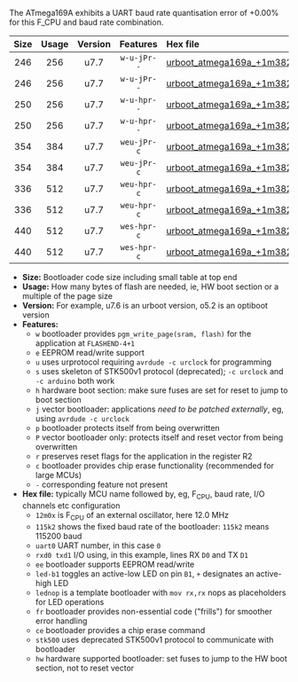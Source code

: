 The ATmega169A exhibits a UART baud rate quantisation error of +0.00% for this F_CPU and baud rate combination.

|Size|Usage|Version|Features|Hex file|
|:-:|:-:|:-:|:-:|:--|
|246|256|u7.7|`w-u-jPr--`|[urboot_atmega169a_+1m3824x_+++9k6_uart0_rxe0_txe1_led+b5.hex](https://raw.githubusercontent.com/stefanrueger/urboot.hex/main/mcus/atmega169a/external_oscillator/fcpu_+1m3824x/br_+++9k6/urboot_atmega169a_+1m3824x_+++9k6_uart0_rxe0_txe1_led+b5.hex)|
|246|256|u7.7|`w-u-jPr--`|[urboot_atmega169a_+1m3824x_+++9k6_uart0_rxe0_txe1_lednop.hex](https://raw.githubusercontent.com/stefanrueger/urboot.hex/main/mcus/atmega169a/external_oscillator/fcpu_+1m3824x/br_+++9k6/urboot_atmega169a_+1m3824x_+++9k6_uart0_rxe0_txe1_lednop.hex)|
|250|256|u7.7|`w-u-hpr--`|[urboot_atmega169a_+1m3824x_+++9k6_uart0_rxe0_txe1_led+b5_fr_hw.hex](https://raw.githubusercontent.com/stefanrueger/urboot.hex/main/mcus/atmega169a/external_oscillator/fcpu_+1m3824x/br_+++9k6/urboot_atmega169a_+1m3824x_+++9k6_uart0_rxe0_txe1_led+b5_fr_hw.hex)|
|250|256|u7.7|`w-u-hpr--`|[urboot_atmega169a_+1m3824x_+++9k6_uart0_rxe0_txe1_lednop_fr_hw.hex](https://raw.githubusercontent.com/stefanrueger/urboot.hex/main/mcus/atmega169a/external_oscillator/fcpu_+1m3824x/br_+++9k6/urboot_atmega169a_+1m3824x_+++9k6_uart0_rxe0_txe1_lednop_fr_hw.hex)|
|354|384|u7.7|`weu-jPr-c`|[urboot_atmega169a_+1m3824x_+++9k6_uart0_rxe0_txe1_ee_led+b5_fr_ce.hex](https://raw.githubusercontent.com/stefanrueger/urboot.hex/main/mcus/atmega169a/external_oscillator/fcpu_+1m3824x/br_+++9k6/urboot_atmega169a_+1m3824x_+++9k6_uart0_rxe0_txe1_ee_led+b5_fr_ce.hex)|
|354|384|u7.7|`weu-jPr-c`|[urboot_atmega169a_+1m3824x_+++9k6_uart0_rxe0_txe1_ee_lednop_fr_ce.hex](https://raw.githubusercontent.com/stefanrueger/urboot.hex/main/mcus/atmega169a/external_oscillator/fcpu_+1m3824x/br_+++9k6/urboot_atmega169a_+1m3824x_+++9k6_uart0_rxe0_txe1_ee_lednop_fr_ce.hex)|
|336|512|u7.7|`weu-hpr-c`|[urboot_atmega169a_+1m3824x_+++9k6_uart0_rxe0_txe1_ee_led+b5_fr_ce_hw.hex](https://raw.githubusercontent.com/stefanrueger/urboot.hex/main/mcus/atmega169a/external_oscillator/fcpu_+1m3824x/br_+++9k6/urboot_atmega169a_+1m3824x_+++9k6_uart0_rxe0_txe1_ee_led+b5_fr_ce_hw.hex)|
|336|512|u7.7|`weu-hpr-c`|[urboot_atmega169a_+1m3824x_+++9k6_uart0_rxe0_txe1_ee_lednop_fr_ce_hw.hex](https://raw.githubusercontent.com/stefanrueger/urboot.hex/main/mcus/atmega169a/external_oscillator/fcpu_+1m3824x/br_+++9k6/urboot_atmega169a_+1m3824x_+++9k6_uart0_rxe0_txe1_ee_lednop_fr_ce_hw.hex)|
|440|512|u7.7|`wes-hpr-c`|[urboot_atmega169a_+1m3824x_+++9k6_uart0_rxe0_txe1_ee_led+b5_fr_ce_stk500_hw.hex](https://raw.githubusercontent.com/stefanrueger/urboot.hex/main/mcus/atmega169a/external_oscillator/fcpu_+1m3824x/br_+++9k6/urboot_atmega169a_+1m3824x_+++9k6_uart0_rxe0_txe1_ee_led+b5_fr_ce_stk500_hw.hex)|
|440|512|u7.7|`wes-hpr-c`|[urboot_atmega169a_+1m3824x_+++9k6_uart0_rxe0_txe1_ee_lednop_fr_ce_stk500_hw.hex](https://raw.githubusercontent.com/stefanrueger/urboot.hex/main/mcus/atmega169a/external_oscillator/fcpu_+1m3824x/br_+++9k6/urboot_atmega169a_+1m3824x_+++9k6_uart0_rxe0_txe1_ee_lednop_fr_ce_stk500_hw.hex)|

- **Size:** Bootloader code size including small table at top end
- **Usage:** How many bytes of flash are needed, ie, HW boot section or a multiple of the page size
- **Version:** For example, u7.6 is an urboot version, o5.2 is an optiboot version
- **Features:**
  + `w` bootloader provides `pgm_write_page(sram, flash)` for the application at `FLASHEND-4+1`
  + `e` EEPROM read/write support
  + `u` uses urprotocol requiring `avrdude -c urclock` for programming
  + `s` uses skeleton of STK500v1 protocol (deprecated); `-c urclock` and `-c arduino` both work
  + `h` hardware boot section: make sure fuses are set for reset to jump to boot section
  + `j` vector bootloader: applications *need to be patched externally*, eg, using `avrdude -c urclock`
  + `p` bootloader protects itself from being overwritten
  + `P` vector bootloader only: protects itself and reset vector from being overwritten
  + `r` preserves reset flags for the application in the register R2
  + `c` bootloader provides chip erase functionality (recommended for large MCUs)
  + `-` corresponding feature not present
- **Hex file:** typically MCU name followed by, eg, F<sub>CPU</sub>, baud rate, I/O channels etc configuration
  + `12m0x` is F<sub>CPU</sub> of an external oscillator, here 12.0 MHz
  + `115k2` shows the fixed baud rate of the bootloader: `115k2` means 115200 baud
  + `uart0` UART number, in this case `0`
  + `rxd0 txd1` I/O using, in this example, lines RX `D0` and TX `D1`
  + `ee` bootloader supports EEPROM read/write
  + `led-b1` toggles an active-low LED on pin `B1`, `+` designates an active-high LED
  + `lednop` is a template bootloader with `mov rx,rx` nops as placeholders for LED operations
  + `fr` bootloader provides non-essential code ("frills") for smoother error handling
  + `ce` bootloader provides a chip erase command
  + `stk500` uses deprecated STK500v1 protocol to communicate with bootloader
  + `hw` hardware supported bootloader: set fuses to jump to the HW boot section, not to reset vector
